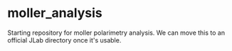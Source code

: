 # moller_analysis
Starting repository for moller polarimetry analysis. We can move this to an official JLab directory once it's usable.
